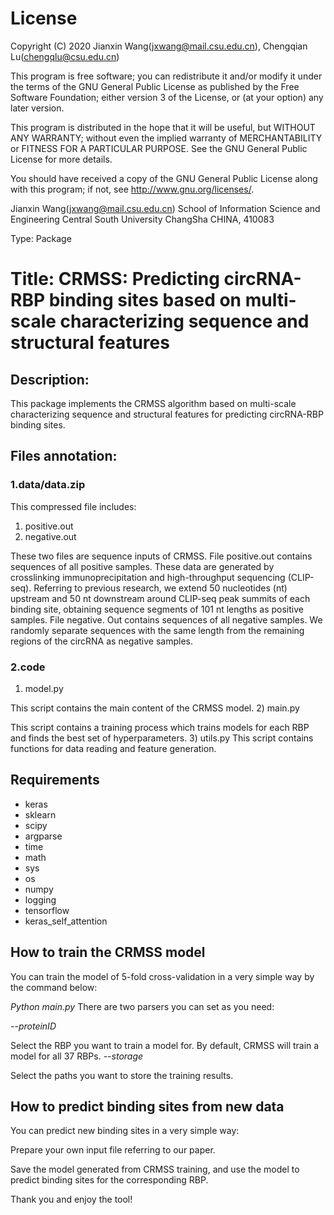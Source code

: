 # License

Copyright (C) 2020 Jianxin Wang(jxwang@mail.csu.edu.cn), Chengqian Lu(chengqlu@csu.edu.cn)

This program is free software; you can redistribute it and/or modify it under the terms of the GNU General Public License as published by the Free Software Foundation; either version 3 of the License, or (at your option) any later version.

This program is distributed in the hope that it will be useful, but WITHOUT ANY WARRANTY; without even the implied warranty of MERCHANTABILITY or FITNESS FOR A PARTICULAR PURPOSE. See the GNU General Public License for more details.

You should have received a copy of the GNU General Public License along with this program; if not, see <http://www.gnu.org/licenses/>.

Jianxin Wang(jxwang@mail.csu.edu.cn)
School of Information Science and Engineering
Central South University
ChangSha
CHINA, 410083

Type: Package

# Title: CRMSS: Predicting circRNA-RBP binding sites based on multi-scale characterizing sequence and structural features

## Description: 
This package implements the CRMSS algorithm based on multi-scale characterizing sequence and structural features for predicting circRNA-RBP binding sites.

## Files annotation:
### 1.data/data.zip 
This compressed file includes:
1) positive.out 
2) negative.out 

These two files are sequence inputs of CRMSS. File positive.out contains sequences of all positive samples. These data are generated by crosslinking immunoprecipitation and high-throughput sequencing (CLIP-seq). Referring to previous research, we extend 50 nucleotides (nt) upstream and 50 nt downstream around CLIP-seq peak summits of each binding site, obtaining sequence segments of 101 nt lengths as positive samples. File negative. Out contains sequences of all negative samples. We randomly separate sequences with the same length from the remaining regions of the circRNA as negative samples. 

### 2.code
1) model.py

This script contains the main content of the CRMSS model. 
2) main.py

This script contains a training process which trains models for each RBP and finds the best set of hyperparameters. 
3) utils.py
This script contains functions for data reading and feature generation. 


## Requirements
- keras
- sklearn
- scipy
- argparse
- time
- math
- sys
- os
- numpy
- logging
- tensorflow
- keras_self_attention

##  How to train the CRMSS model
You can train the model of 5-fold cross-validation in a very simple way by the command below: 

*Python main.py* 
There are two parsers you can set as you need:

*--proteinID*	

Select the RBP you want to train a model for. By default, CRMSS will train a model for all 37 RBPs.
*--storage*	

Select the paths you want to store the training results.

##  How to predict binding sites from new data
You can predict new binding sites in a very simple way: 

Prepare your own input file referring to our paper. 

Save the model generated from CRMSS training, and use the model to predict binding sites for the corresponding RBP.

Thank you and enjoy the tool!
